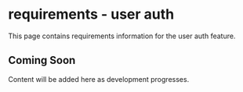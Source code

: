 # requirements - user auth

This page contains requirements information for the user auth feature.

## Coming Soon

Content will be added here as development progresses.
